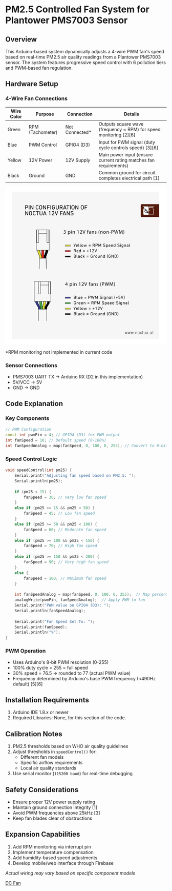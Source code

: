 # PM2.5 Controlled Fan System for Plantower PMS7003 Sensor

## Overview
This Arduino-based system dynamically adjusts a 4-wire PWM fan's speed based on real-time PM2.5 air quality readings from a Plantower PMS7003 sensor. The system features progressive speed control with 6 pollution tiers and PWM-based fan regulation.

## Hardware Setup

### 4-Wire Fan Connections
| Wire Color | Purpose          | Connection       | Details                                                                 |
|------------|------------------|------------------|-------------------------------------------------------------------------|
| Green     | RPM (Tachometer) | Not Connected*   | Outputs square wave (frequency ∝ RPM) for speed monitoring [2][6]      |
| Blue      | PWM Control      | GPIO4 (D3)       | Input for PWM signal (duty cycle controls speed) [3][6]                |
| Yellow        | 12V Power        | 12V Supply       | Main power input (ensure current rating matches fan requirements)      |
| Black      | Ground           | GND              | Common ground for circuit completes electrical path [1]                |

![Fan Wires](fanWires.jpg)

*RPM monitoring not implemented in current code

### Sensor Connections
- PMS7003 UART TX → Arduino RX (D2 in this implementation)
- 5V/VCC → 5V
- GND → GND

## Code Explanation

### Key Components

```cpp
// PWM Configuration
const int pwmPin = 4; // GPIO4 (D3) for PWM output
int fanSpeed = 10; // Default speed (0-100%)
int fanSpeedAnalog = map(fanSpeed, 0, 100, 0, 255); // Convert to 8-bit PWM
```

### Speed Control Logic

```cpp
void speedControl(int pm25) {
    Serial.print("Adjusting fan speed based on PM2.5: ");
    Serial.println(pm25);

    if (pm25 < 15) {
        fanSpeed = 30; // Very low fan speed
    }
    else if (pm25 >= 15 && pm25 < 50) {
        fanSpeed = 45; // Low fan speed
    }
    else if (pm25 >= 50 && pm25 < 100) {
        fanSpeed = 60; // Moderate fan speed
    }
    else if (pm25 >= 100 && pm25 < 150) {
        fanSpeed = 70; // High fan speed
    }
    else if (pm25 >= 150 && pm25 < 200) {
        fanSpeed = 90; // Very high fan speed
    }
    else {
        fanSpeed = 100; // Maximum fan speed
    }

    int fanSpeedAnalog = map(fanSpeed, 0, 100, 0, 255);  // Map percentage to analog value
    analogWrite(pwmPin, fanSpeedAnalog);  // Apply PWM to fan
    Serial.print("PWM value on GPIO4 (D3): ");
    Serial.println(fanSpeedAnalog);

    Serial.print("Fan Speed Set To: ");
    Serial.print(fanSpeed);
    Serial.println("%");
}
```


### PWM Operation
- Uses Arduino's 8-bit PWM resolution (0-255)
- 100% duty cycle = 255 = full speed
- 30% speed = 76.5 → rounded to 77 (actual PWM value)
- Frequency determined by Arduino's base PWM frequency (≈490Hz default) [5][6]

## Installation Requirements
1. Arduino IDE 1.8.x or newer
2. Required Libraries: None, for this section of the code.

## Calibration Notes
1. PM2.5 thresholds based on WHO air quality guidelines
2. Adjust thresholds in `speedControl()` for:
   - Different fan models
   - Specific airflow requirements
   - Local air quality standards
3. Use serial monitor (`115200 baud`) for real-time debugging

## Safety Considerations
- Ensure proper 12V power supply rating
- Maintain ground connection integrity [1]
- Avoid PWM frequencies above 25kHz [3]
- Keep fan blades clear of obstructions

## Expansion Capabilities
1. Add RPM monitoring via interrupt pin
2. Implement temperature compensation
3. Add humidity-based speed adjustments
4. Develop mobile/web interface through Firebase

*Actual wiring may vary based on specific component models*

[DC Fan](https://www.amazon.in/Noctua-NF-P12-redux-1700rpm-4-pin-Cabinet/dp/B07CG2PGY6/ref=sr_1_29?s=computers&sr=1-29)